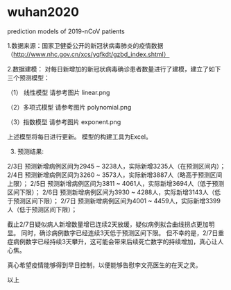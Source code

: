 # wuhan2020
prediction models of 2019-nCoV patients 

1.数据来源：国家卫健委公开的新冠状病毒肺炎的疫情数据（http://www.nhc.gov.cn/xcs/yqfkdt/gzbd_index.shtml）

2.数据建模：
对每日新增加的新冠状病毒确诊患者数量进行了建模，建立了如下三个预测模型：

（1） 线性模型
请参考图片 linear.png

（2）多项式模型
请参考图片 polynomial.png

（3）指数模型
请参考图片 exponent.png

上述模型将每日进行更新。
模型的构建工具为Excel。

3. 预测结果:

2/3日 预测新增病例区间为2945 ~ 3238人，实际新增3235人（在预测区间内）；
2/4日 预测新增病例区间为3260 ~ 3573人，实际新增3887人（略高于预测区间上限）；
2/5日 预测新增病例区间为3811 ~ 4061人，实际新增3694人（低于预测区间下限）；
2/6日 预测新增病例区间为3930 ~ 4288人，实际新增3143人（低于预测区间下限）；
2/7日 预测新增病例区间为4001 ~ 4459人，实际新增3399人（低于预测区间下限）；

截止2/7日疑似病人新增数量增已连续2天放缓，疑似病例拟合曲线拐点更加明显。
同时，确诊病例数字已经连续3天低于预测区间下限。
但不幸的是，2/7日重症病例数字已经持续3天攀升，这可能会带来后续死亡数字的持续增加，真心让人心焦。

真心希望疫情能够得到早日控制，以便能够告慰李文亮医生的在天之灵。

以上
